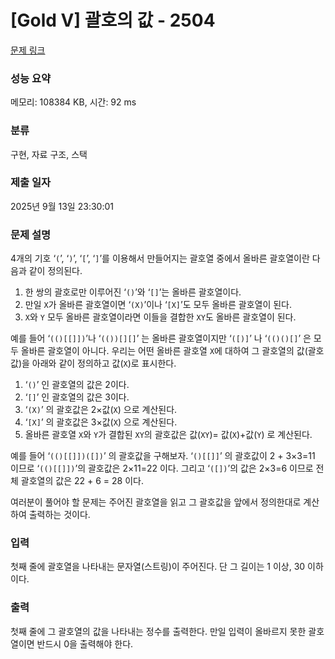 # [Gold V] 괄호의 값 - 2504 

[문제 링크](https://www.acmicpc.net/problem/2504) 

### 성능 요약

메모리: 108384 KB, 시간: 92 ms

### 분류

구현, 자료 구조, 스택

### 제출 일자

2025년 9월 13일 23:30:01

### 문제 설명

<p style="user-select: auto !important;">4개의 기호 ‘<code style="user-select: auto !important;">(</code>’, ‘<code style="user-select: auto !important;">)</code>’, ‘<code style="user-select: auto !important;">[</code>’, ‘<code style="user-select: auto !important;">]</code>’를 이용해서 만들어지는 괄호열 중에서 올바른 괄호열이란 다음과 같이 정의된다.</p>

<ol style="user-select: auto !important;">
	<li style="user-select: auto !important;">한 쌍의 괄호로만 이루어진 ‘<code style="user-select: auto !important;">()</code>’와 ‘<code style="user-select: auto !important;">[]</code>’는 올바른 괄호열이다. </li>
	<li style="user-select: auto !important;">만일 <code style="user-select: auto !important;">X</code>가 올바른 괄호열이면 ‘<code style="user-select: auto !important;">(X)</code>’이나 ‘<code style="user-select: auto !important;">[X]</code>’도 모두 올바른 괄호열이 된다. </li>
	<li style="user-select: auto !important;"><code style="user-select: auto !important;">X</code>와 <code style="user-select: auto !important;">Y</code> 모두 올바른 괄호열이라면 이들을 결합한 <code style="user-select: auto !important;">XY</code>도 올바른 괄호열이 된다.</li>
</ol>

<p style="user-select: auto !important;">예를 들어 ‘<code style="user-select: auto !important;">(()[[]])</code>’나 ‘<code style="user-select: auto !important;">(())[][]</code>’ 는 올바른 괄호열이지만 ‘<code style="user-select: auto !important;">([)]</code>’ 나 ‘<code style="user-select: auto !important;">(()()[]</code>’ 은 모두 올바른 괄호열이 아니다. 우리는 어떤 올바른 괄호열 <code style="user-select: auto !important;">X</code>에 대하여 그 괄호열의 값(괄호값)을 아래와 같이 정의하고 값(<code style="user-select: auto !important;">X</code>)로 표시한다. </p>

<ol style="user-select: auto !important;">
	<li style="user-select: auto !important;">‘<code style="user-select: auto !important;">()</code>’ 인 괄호열의 값은 2이다.</li>
	<li style="user-select: auto !important;">‘<code style="user-select: auto !important;">[]</code>’ 인 괄호열의 값은 3이다.</li>
	<li style="user-select: auto !important;">‘<code style="user-select: auto !important;">(X)</code>’ 의 괄호값은 2×값(<code style="user-select: auto !important;">X</code>) 으로 계산된다.</li>
	<li style="user-select: auto !important;">‘<code style="user-select: auto !important;">[X]</code>’ 의 괄호값은 3×값(<code style="user-select: auto !important;">X</code>) 으로 계산된다.</li>
	<li style="user-select: auto !important;">올바른 괄호열 <code style="user-select: auto !important;">X</code>와 <code style="user-select: auto !important;">Y</code>가 결합된 <code style="user-select: auto !important;">XY</code>의 괄호값은 값(<code style="user-select: auto !important;">XY</code>)= 값(<code style="user-select: auto !important;">X</code>)+값(<code style="user-select: auto !important;">Y</code>) 로 계산된다.</li>
</ol>

<p style="user-select: auto !important;">예를 들어 ‘<code style="user-select: auto !important;">(()[[]])([])</code>’ 의 괄호값을 구해보자. ‘<code style="user-select: auto !important;">()[[]]</code>’ 의 괄호값이 2 + 3×3=11 이므로 ‘<code style="user-select: auto !important;">(()[[]])</code>’의 괄호값은 2×11=22 이다. 그리고 ‘<code style="user-select: auto !important;">([])</code>’의 값은 2×3=6 이므로 전체 괄호열의 값은 22 + 6 = 28 이다.</p>

<p style="user-select: auto !important;">여러분이 풀어야 할 문제는 주어진 괄호열을 읽고 그 괄호값을 앞에서 정의한대로 계산하여 출력하는 것이다. </p>

### 입력 

 <p style="user-select: auto !important;">첫째 줄에 괄호열을 나타내는 문자열(스트링)이 주어진다. 단 그 길이는 1 이상, 30 이하이다.</p>

### 출력 

 <p style="user-select: auto !important;">첫째 줄에 그 괄호열의 값을 나타내는 정수를 출력한다. 만일 입력이 올바르지 못한 괄호열이면 반드시 0을 출력해야 한다. </p>

